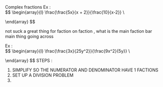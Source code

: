 
Complex fractions 
Ex :  
$$
\begin{array}{l}
\frac{\frac{5x}{x  + 2}}{\frac{10}{x-2}}  \\

\end{array} 
$$

not suck a great thing for faction on faction  , what is the main faction bar main thing going across 

Ex :  
$$
\begin{array}{l}
\frac{\frac{3x}{25y^2}}{\frac{9x^2}{5y}}  \\

\end{array} 
$$
STEPS  :  
1. SIMPLIFY SO THE NUMERATOR AND DENOMINATOR HAVE 1 FACTIONS  
2. SET UP A DIVISION PROBLEM 
3. 